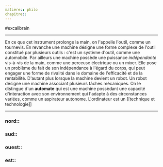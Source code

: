 ```yaml
---
matière:: philo
chapitre:: 
---
```

#excalibrain 
___
En ce que cet instrument prolonge la main, on l'appelle l'outil, comme un tournevis.
En revanche une machine désigne une forme complexe de l'outil constitué par plusieurs outils : c'est un système d'outil, comme une automobile. Par ailleurs une machine possède une puissance *indépendante* vis-à-vis de la main, comme une perceuse électrique ou un mixer. Elle pose un problème du fait de son indépendance à l'égard du corps, qui peut engager une forme de rivalité dans le domaine de l'efficacité et de la rentabilité.
D'autant plus lorsque la machine devient un robot. Un robot désigne une machine associant plusieurs tâches mécaniques. On le distingue d'un **automate** qui est une machine possèdant une capacité d'interaction avec son environnement qui l'adapte à des circonstances variées, comme un aspirateur autonome. L'ordinateur est un [[technique et technologie]] 

---
### nord:: 
### sud:: 
### ouest:: 
### est:: 